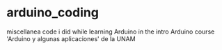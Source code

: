 # arduino_coding
miscellanea code i did while learning Arduino in the intro Arduino course 'Arduino y algunas aplicaciones' de la UNAM

